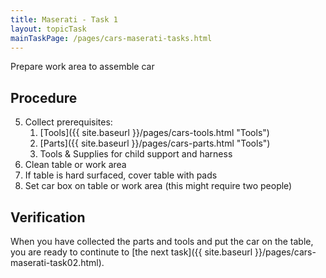 ```yaml
---
title: Maserati - Task 1
layout: topicTask
mainTaskPage: /pages/cars-maserati-tasks.html
---
```


Prepare work area to assemble car

## Procedure

5. Collect prerequisites: 
	1. [Tools]({{ site.baseurl }}/pages/cars-tools.html "Tools") 
	2. [Parts]({{ site.baseurl }}/pages/cars-parts.html "Tools") 
	3. Tools & Supplies for child support and harness
1. Clean table or work area
2. If table is hard surfaced, cover table with pads
3. Set car box on table or work area (this might require two people)

## Verification

When you have collected the parts and tools and put the car on the table, you are ready to continute to [the next task]({{ site.baseurl }}/pages/cars-maserati-task02.html).
